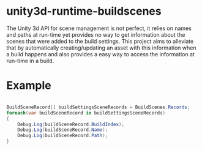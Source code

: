 # unity3d-runtime-buildscenes
The Unity 3d API for scene management is not perfect, it relies on names and paths at run-time yet provides no way to get information about the scenes that were added to the build settings. This project aims to alleviate that by automatically creating/updating an asset with this information when a build happens and also provides a easy way to access the information at run-time in a build.
# Example
```cs

BuildSceneRecord[] buildSettingsSceneRecords = BuildScenes.Records;
foreach(var buildSceneRecord in buildSettingsSceneRecords)
{
    Debug.Log(buildSceneRecord.BuildIndex);
    Debug.Log(buildSceneRecord.Name);
    Debug.Log(buildSceneRecord.Path);
}

```
